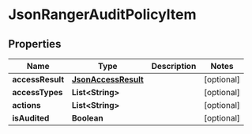 
# JsonRangerAuditPolicyItem

## Properties
Name | Type | Description | Notes
------------ | ------------- | ------------- | -------------
**accessResult** | [**JsonAccessResult**](JsonAccessResult.md) |  |  [optional]
**accessTypes** | **List&lt;String&gt;** |  |  [optional]
**actions** | **List&lt;String&gt;** |  |  [optional]
**isAudited** | **Boolean** |  |  [optional]



